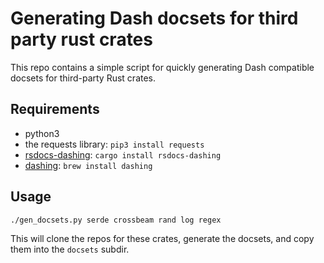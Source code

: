 # Generating Dash docsets for third party rust crates

This repo contains a simple script for quickly generating Dash compatible docsets for third-party Rust crates.

## Requirements

- python3
- the requests library: `pip3 install requests`
- [rsdocs-dashing](https://github.com/hobofan/rsdocs-dashing): `cargo install rsdocs-dashing`
- [dashing](https://github.com/technosophos/dashing): `brew install dashing`

## Usage

`./gen_docsets.py serde crossbeam rand log regex`

This will clone the repos for these crates, generate the docsets, and copy them into the `docsets` subdir.

